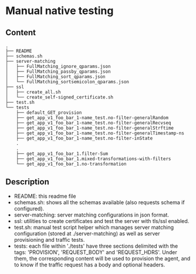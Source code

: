 # Manual native testing

## Content

```
.
├── README
├── schemas.sh
├── server-matching
│   ├── FullMatching_ignore_qparams.json
│   ├── FullMatching_passby_qparams.json
│   ├── FullMatching_sort_qparams.json
│   └── FullMatching_sortsemicolon_qparams.json
├── ssl
│   ├── create_all.sh
│   └── create_self-signed_certificate.sh
├── test.sh
└── tests
    ├── default_GET_provision
    ├── get_app_v1_foo_bar_1-name_test.no-filter-generalRandom
    ├── get_app_v1_foo_bar_1-name_test.no-filter-generalRecvseq
    ├── get_app_v1_foo_bar_1-name_test.no-filter-generalStrftime
    ├── get_app_v1_foo_bar_1-name_test.no-filter-generalTimestamp-ns
    ├── get_app_v1_foo_bar_1-name_test.no-filter-inState
    .
    .
    ├── get_app_v1_foo_bar_1.filter-Sum
    ├── get_app_v1_foo_bar_1.mixed-transformations-with-filters
    └── get_app_v1_foo_bar_1.no-transformation
```

## Description

* README: this readme file
* schemas.sh: shows all the schemas available (also requests schema if configured).
* server-matching: server matching configurations in json format.
* ssl: utilities to create certificates and test the server with tls/ssl enabled.
* test.sh: manual test script helper which manages server matching configuration (stored at ./server-matching) as well as server provisioning and traffic tests.
* tests: each file within './tests' have three sections delimited with the tags: 'PROVISION', 'REQUEST_BODY' and 'REQUEST_HDRS'. Under them, the corresponding content will be used to provision the agent, and to know if the traffic request has a body and optional headers.
